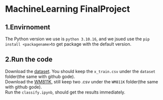   MachineLearning FinalProject
===
1.Envirnoment
---
The Python version we use is `python 3.10.16`, and we jsued use the `pip install <packagename>`to get package with the default version.

2.Run the code
---
Download the [dataset](https://drive.google.com/drive/u/0/folders/1JniaonG4AznSNXTkdxKcWO6NYSc3MFa6). You should keep the `x_train.csv` under the `dataset` folder(the same with github gode).  
Download the [WM811K](https://drive.google.com/drive/u/0/folders/1wWioRQUnDebOHgMBc5LIQjlKgBYSsQwn), still keep two .csv under the `WM811K` folder(the same with github gode).  
Run the `classify.ipynb`, should get the results immediately.
